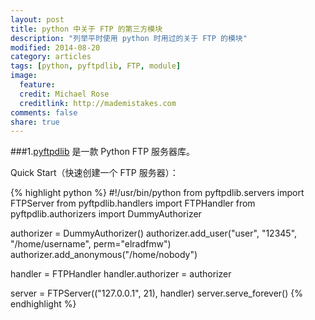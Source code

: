 ```yaml
---
layout: post
title: python 中关于 FTP 的第三方模块
description: "列举平时使用 python 时用过的关于 FTP 的模块"
modified: 2014-08-20
category: articles
tags: [python, pyftpdlib, FTP, module]
image:
  feature:
  credit: Michael Rose
  creditlink: http://mademistakes.com
comments: false
share: true
---
```


###1.[pyftpdlib](https://github.com/giampaolo/pyftpdlib) 是一款 Python FTP 服务器库。

Quick Start（快速创建一个 FTP 服务器）：

{% highlight python %}
#!/usr/bin/python
from pyftpdlib.servers import FTPServer
from pyftpdlib.handlers import FTPHandler
from pyftpdlib.authorizers import DummyAuthorizer

authorizer = DummyAuthorizer()
authorizer.add_user("user", "12345", "/home/username", perm="elradfmw")
authorizer.add_anonymous("/home/nobody")

handler = FTPHandler
handler.authorizer = authorizer

server = FTPServer(("127.0.0.1", 21), handler)
server.serve_forever()
{% endhighlight %}
